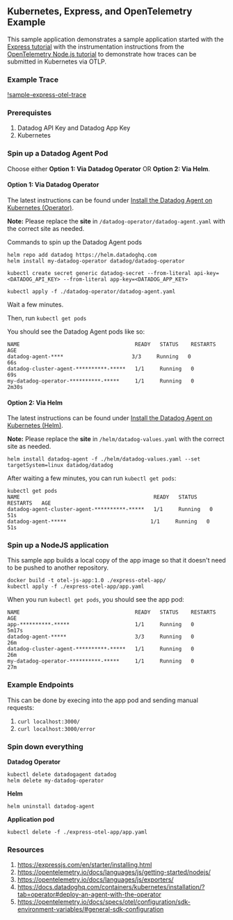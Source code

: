 ## Kubernetes, Express, and OpenTelemetry Example

This sample application demonstrates a sample application started with the [Express tutorial](https://expressjs.com/en/starter/installing.html) with the instrumentation instructions from the [OpenTelemetry Node.js tutorial](https://opentelemetry.io/docs/languages/js/getting-started/nodejs/) to demonstrate how traces can be submitted in Kubernetes via OTLP.


### Example Trace
[!sample-express-otel-trace](sample-express-otel-trace.jpeg)


### Prerequistes
1. Datadog API Key and Datadog App Key
2. Kubernetes

### Spin up a Datadog Agent Pod

Choose either **Option 1: Via Datadog Operator** OR **Option 2: Via Helm**. 

#### Option 1: Via Datadog Operator

The latest instructions can be found under [Install the Datadog Agent on Kubernetes (Operator)](https://docs.datadoghq.com/containers/kubernetes/installation/?tab=operator#deploy-an-agent-with-the-operator).

**Note:** Please replace the **site** in `/datadog-operator/datadog-agent.yaml` with the correct site as needed.

Commands to spin up the Datadog Agent pods

```
helm repo add datadog https://helm.datadoghq.com
helm install my-datadog-operator datadog/datadog-operator

kubectl create secret generic datadog-secret --from-literal api-key=<DATADOG_API_KEY> --from-literal app-key=<DATADOG_APP_KEY>

kubectl apply -f ./datadog-operator/datadog-agent.yaml

```

Wait a few minutes.

Then, run `kubectl get pods` 

You should see the Datadog Agent pods like so:


```
NAME                                     READY   STATUS    RESTARTS   AGE
datadog-agent-****                      3/3     Running   0          66s
datadog-cluster-agent-**********-*****   1/1     Running   0          69s
my-datadog-operator-**********-*****     1/1     Running   0          2m30s
```

#### Option 2: Via Helm

The latest instructions can be found under [Install the Datadog Agent on Kubernetes (Helm)](https://docs.datadoghq.com/containers/kubernetes/installation/?tab=helm#deploy-an-agent-with-the-operator).

**Note:** Please replace the **site** in `/helm/datadog-values.yaml` with the correct site as needed.

```
helm install datadog-agent -f ./helm/datadog-values.yaml --set targetSystem=linux datadog/datadog
```

After waiting a few minutes, you can run `kubectl get pods`:

```
kubectl get pods
NAME                                           READY   STATUS     RESTARTS   AGE
datadog-agent-cluster-agent-**********-*****   1/1     Running   0          51s
datadog-agent-*****                           1/1     Running   0          51s
```

### Spin up a NodeJS application

This sample app builds a local copy of the app image so that it doesn't need to be pushed to another repository.

```
docker build -t otel-js-app:1.0 ./express-otel-app/
kubectl apply -f ./express-otel-app/app.yaml

```

When you run `kubectl get pods`, you should see the app pod:

```
NAME                                     READY   STATUS    RESTARTS   AGE
app-**********-*****                     1/1     Running   0          5m17s
datadog-agent-*****                      3/3     Running   0          26m
datadog-cluster-agent-**********-*****   1/1     Running   0          26m
my-datadog-operator-**********-*****     1/1     Running   0          27m
```

### Example Endpoints

This can be done by execing into the app pod and sending manual requests:

1. `curl localhost:3000/`
2. `curl localhost:3000/error`

### Spin down everything

**Datadog Operator**
```
kubectl delete datadogagent datadog
helm delete my-datadog-operator
```

**Helm**

```
helm uninstall datadog-agent
```

**Application pod**
```
kubectl delete -f ./express-otel-app/app.yaml
```

### Resources

1. https://expressjs.com/en/starter/installing.html
1. https://opentelemetry.io/docs/languages/js/getting-started/nodejs/
1. https://opentelemetry.io/docs/languages/js/exporters/
1. https://docs.datadoghq.com/containers/kubernetes/installation/?tab=operator#deploy-an-agent-with-the-operator
1. https://opentelemetry.io/docs/specs/otel/configuration/sdk-environment-variables/#general-sdk-configuration